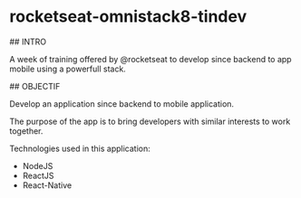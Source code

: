 ﻿# rocketseat-omnistack8-tindev
 
﻿## INTRO

A week of training offered by @rocketseat to develop since backend to app mobile using a powerfull stack.

﻿## OBJECTIF

Develop an application since backend to mobile application.

The purpose of the app is to bring developers with similar interests to work together.

Technologies used in this application:

- NodeJS
- ReactJS
- React-Native
